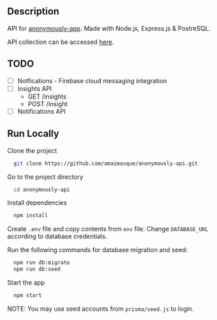 ## Description

API for [anonymously-app](https://github.com/amaimasque/anonymously-app). Made with Node.js, Express.js & PostreSQL.


API collection can be accessed [here](https://www.postman.com/mission-geoscientist-85089642/workspace/ami-s-public-apis/collection/31191383-f8a87af9-ee2d-45a8-8342-66421afd5187?action=share&creator=31191383).

## TODO

- [ ]   Notfications - Firebase cloud messaging integration
- [ ]   Insights API
	- GET /insights 
	- POST /insight
- [ ]   Notifications API

## Run Locally

Clone the project

```bash
  git clone https://github.com/amaimasque/anonymously-api.git
```

Go to the project directory

```bash
  cd anonymously-api
```

Install dependencies

```bash
  npm install
```

Create `.env` file and copy contents from `env` file. Change `DATABASE_URL` according to database credentials.

Run the following commands for database migration and seed:

```bash
  npm run db:migrate
  npm run db:seed
```

Start the app

```bash
  npm start
```

NOTE: You may use seed accounts from `prisma/seed.js` to login.
